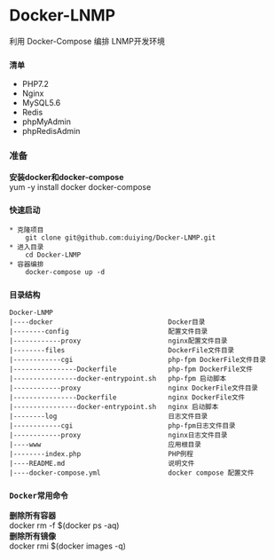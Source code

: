 # Docker-LNMP
利用 Docker-Compose 编排 LNMP开发环境  

### `清单`
- PHP7.2
- Nginx
- MySQL5.6
- Redis
- phpMyAdmin
- phpRedisAdmin

### 准备
**安装docker和docker-compose**  
yum -y install docker docker-compose
### `快速启动`
```
* 克隆项目
    git clone git@github.com:duiying/Docker-LNMP.git
* 进入目录
    cd Docker-LNMP
* 容器编排
    docker-compose up -d
```
### `目录结构`
```
Docker-LNMP
|----docker                             Docker目录
|--------config                         配置文件目录
|------------proxy                      nginx配置文件目录
|--------files                          DockerFile文件目录
|------------cgi                        php-fpm DockerFile文件目录
|----------------Dockerfile             php-fpm DockerFile文件
|----------------docker-entrypoint.sh   php-fpm 启动脚本
|------------proxy                      nginx DockerFile文件目录
|----------------Dockerfile             nginx DockerFile文件
|----------------docker-entrypoint.sh   nginx 启动脚本
|--------log                            日志文件目录
|------------cgi                        php-fpm日志文件目录
|------------proxy                      nginx日志文件目录
|----www                                应用根目录
|--------index.php                      PHP例程
|----README.md                          说明文件
|----docker-compose.yml                 docker compose 配置文件
```
### `Docker常用命令`
**删除所有容器**  
docker rm -f $(docker ps -aq)  
**删除所有镜像**  
docker rmi $(docker images -q)  